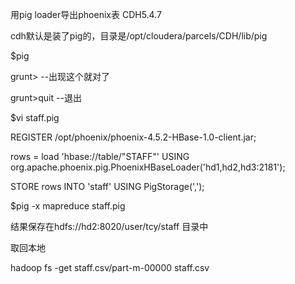 用pig loader导出phoenix表         CDH5.4.7

cdh默认是装了pig的，目录是/opt/cloudera/parcels/CDH/lib/pig

$pig

grunt>   --出现这个就对了

grunt>quit --退出

$vi staff.pig

REGISTER /opt/phoenix/phoenix-4.5.2-HBase-1.0-client.jar;

rows = load 'hbase://table/"STAFF"' USING org.apache.phoenix.pig.PhoenixHBaseLoader('hd1,hd2,hd3:2181');

STORE rows INTO 'staff' USING PigStorage(',');


$pig -x mapreduce staff.pig

结果保存在hdfs://hd2:8020/user/tcy/staff 目录中

取回本地

hadoop fs -get staff.csv/part-m-00000 staff.csv

